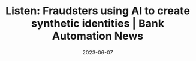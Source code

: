 ---
category:
- .nan
date: 2023-06-07
keyword_suggestion: ubuntu install docker
post_inspiration: https://bankautomationnews.com/allposts/risk-security/listen-fraudsters-using-ai-to-create-synthetic-identities/
silot_terms: digital automation
title: 'Listen: Fraudsters using AI to create synthetic identities | Bank <b>Automation</b>
  News'
---